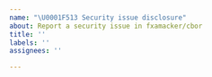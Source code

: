 ```yaml
---
name: "\U0001F513 Security issue disclosure"
about: Report a security issue in fxamacker/cbor
title: ''
labels: ''
assignees: ''

---
```


<!--

🛑 PLEASE DO NOT DISCLOSE THE ISSUE HERE BECAUSE IT IS PUBLIC.

Email security disclosures to:   faye.github@gmail.com

-->

